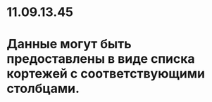 # 11.09.13.45
# Данные могут быть предоставлены в виде списка кортежей с соответствующими столбцами.
